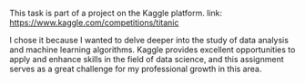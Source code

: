 This task is part of a project on the Kaggle platform. 
link: https://www.kaggle.com/competitions/titanic

I chose it because I wanted to delve deeper into the study of data analysis and machine learning algorithms. 
Kaggle provides excellent opportunities to apply and enhance skills in the field of data science, and this assignment serves as a great challenge for my professional growth in this area.
